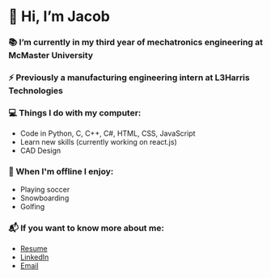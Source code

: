 # 👋 Hi, I’m Jacob
 ### 📚 I’m currently in my third year of mechatronics engineering at McMaster University
 ### ⚡ Previously a manufacturing engineering intern at L3Harris Technologies
 ### 💻 Things I do with my computer:
  - Code in Python, C, C++, C#, HTML, CSS, JavaScript
  - Learn new skills (currently working on react.js)
  - CAD Design
 ### 🌳 When I'm offline I enjoy:
  - Playing soccer
  - Snowboarding
  - Golfing
 ### 📬 If you want to know more about me:
  - [Resume](https://github.com/user-attachments/files/16249773/Jacob_Foster_Resume.pdf)
  - [LinkedIn](https://www.linkedin.com/in/jacobnfoster/)
  - [Email](mailto:fostej26@mcmaster.ca)
